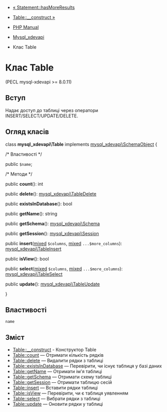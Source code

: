 - [« Statement::hasMoreResults](mysql-xdevapi-statement.hasmoreresults.md)
- [Table::\_\_construct »](mysql-xdevapi-table.construct.md)

- [PHP Manual](index.md)
- [Mysql_xdevapi](book.mysql-xdevapi.md)
- Клас Table

# Клас Table

(PECL mysql-xdevapi \>= 8.0.11)

## Вступ

Надає доступ до таблиці через оператори
INSERT/SELECT/UPDATE/DELETE.

## Огляд класів

class **mysql_xdevapi\Table** implements
[mysql_xdevapi\SchemaObject](class.mysql-xdevapi-schemaobject.md) {

/\* Властивості \*/

public `$name`;

/\* Методи \*/

public **count**(): int

public **delete**():
[mysql_xdevapi\TableDelete](class.mysql-xdevapi-tabledelete.md)

public **existsInDatabase**(): bool

public **getName**(): string

public **getSchema**():
[mysql_xdevapi\Schema](class.mysql-xdevapi-schema.md)

public **getSession**():
[mysql_xdevapi\Session](class.mysql-xdevapi-session.md)

public
**insert**([mixed](language.types.declarations.md#language.types.declarations.mixed)
`$columns`,
[mixed](language.types.declarations.md#language.types.declarations.mixed)
`...$more_columns`):
[mysql_xdevapi\TableInsert](class.mysql-xdevapi-tableinsert.md)

public **isView**(): bool

public
**select**([mixed](language.types.declarations.md#language.types.declarations.mixed)
`$columns`,
[mixed](language.types.declarations.md#language.types.declarations.mixed)
`...$more_columns`):
[mysql_xdevapi\TableSelect](class.mysql-xdevapi-tableselect.md)

public **update**():
[mysql_xdevapi\TableUpdate](class.mysql-xdevapi-tableupdate.md)

}

## Властивості

`name`

## Зміст

- [Table::\_\_construct](mysql-xdevapi-table.construct.md) -
Конструктор Table
- [Table::count](mysql-xdevapi-table.count.md) — Отримати кількість
рядків
- [Table::delete](mysql-xdevapi-table.delete.md) — Видалити рядки з
таблиці
- [Table::existsInDatabase](mysql-xdevapi-table.existsindatabase.md)
— Перевірити, чи існує таблиця у базі даних
- [Table::getName](mysql-xdevapi-table.getname.md) — Отримати ім'я
таблиці
- [Table::getSchema](mysql-xdevapi-table.getschema.md) — Отримати
схему таблиці
- [Table::getSession](mysql-xdevapi-table.getsession.md) — Отримати
таблицю сесій
- [Table::insert](mysql-xdevapi-table.insert.md) — Вставити рядки
таблиці
- [Table::isView](mysql-xdevapi-table.isview.md) — Перевірити,
чи є таблиця уявленням
- [Table::select](mysql-xdevapi-table.select.md) — Вибрати рядки з
таблиці
- [Table::update](mysql-xdevapi-table.update.md) — Оновити рядки у
таблиці
